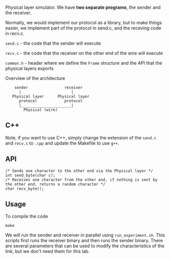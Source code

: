 Physical layer simulator. We have **two separate programs**, the sender and the receiver.

Normally, we would implement our protocol as a library, but to make things
easier, we implement part of the protocol in send.c, and the receving code in
recv.c.

``send.c`` - the code that the sender will execute

``recv.c`` - the code that the receiver on the other end of the wire will execute

``common.h`` - header where we define the `Frame` structure and the API that the physical layers exports

Overview of the architecture
```
	sender                receiver
	  |                      |
   Physical layer	   Physical layer		
      protocol 		      protocol
	  |______________________|
		Physical (wire)
```

## C++

Note, if you want to use C++, simply change the extension of the `send.c` and
`recv.c` to `.cpp` and update the Makefile to use `g++`.

## API
```
/* Sends one character to the other end via the Physical layer */
int send_byte(char c);
/* Receives one character from the other end, if nothing is sent by the other end, returns a random character */
char recv_byte();
```
## Usage
To compile the code
```
make
```

We will run the sender and receiver in parallel using ``run_experiment.sh``.
This scripts first runs the receiver binary and then runs the sender binary.
There are several parameters that can be used to modify the characteristics of
the link, but we don't need them for this lab.

